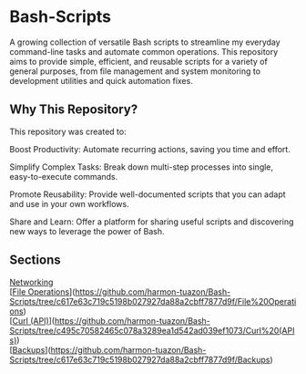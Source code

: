# Bash-Scripts
A growing collection of versatile Bash scripts to streamline my everyday command-line tasks and automate common operations. This repository aims to provide simple, efficient, and reusable scripts for a variety of general purposes, from file management and system monitoring to development utilities and quick automation fixes.

## Why This Repository?
This repository was created to:

Boost Productivity: Automate recurring actions, saving you time and effort.

Simplify Complex Tasks: Break down multi-step processes into single, easy-to-execute commands.

Promote Reusability: Provide well-documented scripts that you can adapt and use in your own workflows.

Share and Learn: Offer a platform for sharing useful scripts and discovering new ways to leverage the power of Bash.

## Sections
[Networking](/Networking)<br>
[[File Operations](/FileOperations)](https://github.com/harmon-tuazon/Bash-Scripts/tree/c617e63c719c5198b027927da88a2cbff7877d9f/File%20Operations)<br>
[[Curl (API)](/Curl (APIs))](https://github.com/harmon-tuazon/Bash-Scripts/tree/c495c70582465c078a3289ea1d542ad039ef1073/Curl%20(APIs))<br>
[[Backups](/Backups)](https://github.com/harmon-tuazon/Bash-Scripts/tree/c617e63c719c5198b027927da88a2cbff7877d9f/Backups)<br>



